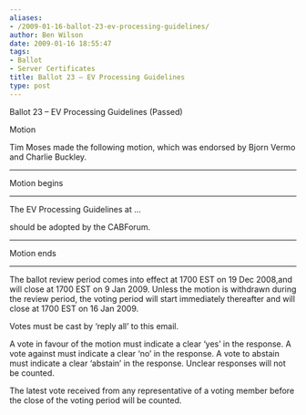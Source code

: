 ```yaml
---
aliases:
- /2009-01-16-ballot-23-ev-processing-guidelines/
author: Ben Wilson
date: 2009-01-16 18:55:47
tags:
- Ballot
- Server Certificates
title: Ballot 23 – EV Processing Guidelines
type: post
---
```


Ballot 23 – EV Processing Guidelines (Passed)

Motion

Tim Moses made the following motion, which was endorsed by Bjorn Vermo and Charlie Buckley.

______________________________________________________________________

Motion begins

______________________________________________________________________

The EV Processing Guidelines at …

should be adopted by the CABForum.

______________________________________________________________________

Motion ends

______________________________________________________________________

The ballot review period comes into effect at 1700 EST on 19 Dec 2008,and will close at 1700 EST on 9 Jan 2009. Unless the motion is withdrawn during the review period, the voting period will start immediately thereafter and will close at 1700 EST on 16 Jan 2009.

Votes must be cast by ‘reply all’ to this email.

A vote in favour of the motion must indicate a clear ‘yes’ in the response. A vote against must indicate a clear ‘no’ in the response. A vote to abstain must indicate a clear ‘abstain’ in the response. Unclear responses will not be counted.

The latest vote received from any representative of a voting member before the close of the voting period will be counted.